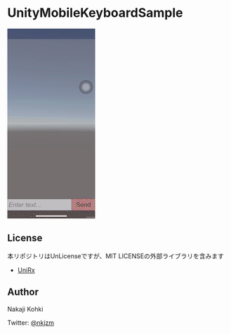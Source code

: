 # UnityMobileKeyboardSample

![](https://raw.githubusercontent.com/nkjzm/UnityMobileKeyboardSample/master/sample.gif)


## License 

本リポジトリはUnLicenseですが、MIT LICENSEの外部ライブラリを含みます

- [UniRx](https://github.com/neuecc/UniRx/blob/master/LICENSE)

## Author

Nakaji Kohki 

Twitter: [@nkjzm](https://twitter.com/nkjzm)

